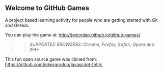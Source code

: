 ## Welcome to GitHub Games

A project based learning activity for people who are getting started with Git and GitHub.

You can play the game at: http://jenjordan.github.io/github-games/

>> _*SUPPORTED BROWSERS*: Chrome, Firefox, Safari, Opera and IE9+_

This fun open source game was cloned from: https://github.com/jakesgordon/javascript-tetris
